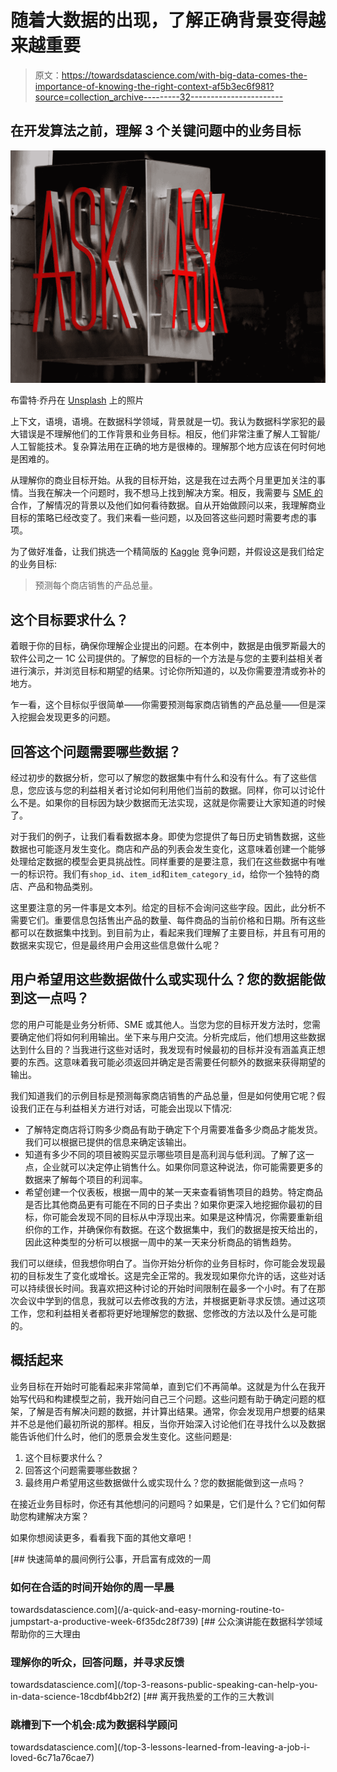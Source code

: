 # 随着大数据的出现，了解正确背景变得越来越重要

> 原文：<https://towardsdatascience.com/with-big-data-comes-the-importance-of-knowing-the-right-context-af5b3ec6f981?source=collection_archive---------32----------------------->

## 在开发算法之前，理解 3 个关键问题中的业务目标

![](img/6f76bf38a233882ef5db0585b54a7c39.png)

布雷特·乔丹在 [Unsplash](https://unsplash.com) 上的照片

上下文，语境，语境。在数据科学领域，背景就是一切。我认为数据科学家犯的最大错误是不理解他们的工作背景和业务目标。相反，他们非常注重了解人工智能/人工智能技术。复杂算法用在正确的地方是很棒的。理解那个地方应该在何时何地是困难的。

从理解你的商业目标开始。从我的目标开始，这是我在过去两个月里更加关注的事情。当我在解决一个问题时，我不想马上找到解决方案。相反，我需要与 [SME 的](/stop-wasting-your-time-and-consult-a-subject-matter-expert-f6ee9bffd0fe)合作，了解情况的背景以及他们如何看待数据。自从开始做顾问以来，我理解商业目标的策略已经改变了。我们来看一些问题，以及回答这些问题时需要考虑的事项。

为了做好准备，让我们挑选一个精简版的 [Kaggle](https://www.kaggle.com/c/competitive-data-science-predict-future-sales/data) 竞争问题，并假设这是我们给定的业务目标:

> 预测每个商店销售的产品总量。

## **这个目标要求什么？**

着眼于你的目标，确保你理解企业提出的问题。在本例中，数据是由俄罗斯最大的软件公司之一 1C 公司提供的。了解您的目标的一个方法是与您的主要利益相关者进行演示，并浏览目标和期望的结果。讨论你所知道的，以及你需要澄清或弥补的地方。

乍一看，这个目标似乎很简单——你需要预测每家商店销售的产品总量——但是深入挖掘会发现更多的问题。

## **回答这个问题需要哪些数据？**

经过初步的数据分析，您可以了解您的数据集中有什么和没有什么。有了这些信息，您应该与您的利益相关者讨论如何利用他们当前的数据。同样，你可以讨论什么不是。如果你的目标因为缺少数据而无法实现，这就是你需要让大家知道的时候了。

对于我们的例子，让我们看看数据本身。即使为您提供了每日历史销售数据，这些数据也可能逐月发生变化。商店和产品的列表会发生变化，这意味着创建一个能够处理给定数据的模型会更具挑战性。同样重要的是要注意，我们在这些数据中有唯一的标识符。我们有`shop_id`、`item_id`和`item_category_id`，给你一个独特的商店、产品和物品类别。

这里要注意的另一件事是文本列。给定的目标不会询问这些字段。因此，此分析不需要它们。重要信息包括售出产品的数量、每件商品的当前价格和日期。所有这些都可以在数据集中找到。到目前为止，看起来我们理解了主要目标，并且有可用的数据来实现它，但是最终用户会用这些信息做什么呢？

## 用户希望用这些数据做什么或实现什么？您的数据能做到这一点吗？

您的用户可能是业务分析师、SME 或其他人。当您为您的目标开发方法时，您需要确定他们将如何利用输出。坐下来与用户交流。分析完成后，他们想用这些数据达到什么目的？当我进行这些对话时，我发现有时候最初的目标并没有涵盖真正想要的东西。这意味着我可能必须返回并确定是否需要任何额外的数据来获得期望的输出。

我们知道我们的示例目标是预测每家商店销售的产品总量，但是如何使用它呢？假设我们正在与利益相关方进行对话，可能会出现以下情况:

*   了解特定商店将订购多少商品有助于确定下个月需要准备多少商品才能发货。我们可以根据已提供的信息来确定该输出。
*   知道有多少不同的项目被购买显示哪些项目是高利润与低利润。了解了这一点，企业就可以决定停止销售什么。如果你同意这种说法，你可能需要更多的数据来了解每个项目的利润率。
*   希望创建一个仪表板，根据一周中的某一天来查看销售项目的趋势。特定商品是否比其他商品更有可能在不同的日子卖出？如果你更深入地挖掘你最初的目标，你可能会发现不同的目标从中浮现出来。如果是这种情况，你需要重新组织你的工作，并确保你有数据。在这个数据集中，我们的数据是按天给出的，因此这种类型的分析可以根据一周中的某一天来分析商品的销售趋势。

我们可以继续，但我想你明白了。当你开始分析你的业务目标时，你可能会发现最初的目标发生了变化或增长。这是完全正常的。我发现如果你允许的话，这些对话可以持续很长时间。我喜欢把这种讨论的开始时间限制在最多一个小时。有了在那次会议中学到的信息，我就可以去修改我的方法，并根据更新寻求反馈。通过这项工作，您和利益相关者都将更好地理解您的数据、您修改的方法以及什么是可能的。

## 概括起来

业务目标在开始时可能看起来非常简单，直到它们不再简单。这就是为什么在我开始写代码和构建模型之前，我开始问自己三个问题。这些问题有助于确定问题的框架，了解是否有解决问题的数据，并计算出结果。通常，你会发现用户想要的结果并不总是他们最初所说的那样。相反，当你开始深入讨论他们在寻找什么以及数据能告诉他们什么时，他们的愿景会发生变化。这些问题是:

1.  这个目标要求什么？
2.  回答这个问题需要哪些数据？
3.  最终用户希望用这些数据做什么或实现什么？您的数据能做到这一点吗？

在接近业务目标时，你还有其他想问的问题吗？如果是，它们是什么？它们如何帮助您构建解决方案？

如果你想阅读更多，看看我下面的其他文章吧！

[](/a-quick-and-easy-morning-routine-to-jumpstart-a-productive-week-6f35dc28f739) [## 快速简单的晨间例行公事，开启富有成效的一周

### 如何在合适的时间开始你的周一早晨

towardsdatascience.com](/a-quick-and-easy-morning-routine-to-jumpstart-a-productive-week-6f35dc28f739) [](/top-3-reasons-public-speaking-can-help-you-in-data-science-18cdbf4bb2f2) [## 公众演讲能在数据科学领域帮助你的三大理由

### 理解你的听众，回答问题，并寻求反馈

towardsdatascience.com](/top-3-reasons-public-speaking-can-help-you-in-data-science-18cdbf4bb2f2) [](/top-3-lessons-learned-from-leaving-a-job-i-loved-6c71a76cae7) [## 离开我热爱的工作的三大教训

### 跳槽到下一个机会:成为数据科学顾问

towardsdatascience.com](/top-3-lessons-learned-from-leaving-a-job-i-loved-6c71a76cae7)